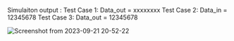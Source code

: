 Simulaiton output :
Test Case 1: Data_out = xxxxxxxx
Test Case 2: Data_in = 12345678
Test Case 3: Data_out = 12345678
 
![Screenshot from 2023-09-21 20-52-22](https://github.com/minecraftdixit/EEP7120-LAB/assets/63745645/ebb74bf8-9565-4566-a214-cdcb7375bd7c)
